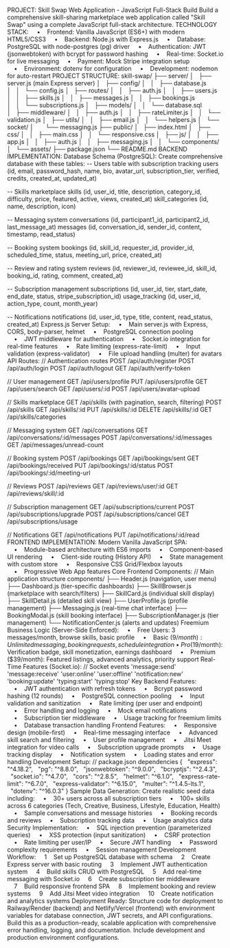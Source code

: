 PROJECT: Skill Swap Web Application - JavaScript Full-Stack Build
Build a comprehensive skill-sharing marketplace web application called "Skill Swap" using a complete JavaScript full-stack architecture.
TECHNOLOGY STACK:
    •    Frontend: Vanilla JavaScript (ES6+) with modern HTML5/CSS3
    •    Backend: Node.js with Express.js
    •    Database: PostgreSQL with node-postgres (pg) driver
    •    Authentication: JWT (jsonwebtoken) with bcrypt for password hashing
    •    Real-time: Socket.io for live messaging
    •    Payment: Mock Stripe integration setup
    •    Environment: dotenv for configuration
    •    Development: nodemon for auto-restart
PROJECT STRUCTURE:
skill-swap/
├── server/
│   ├── server.js (main Express server)
│   ├── config/
│   │   ├── database.js
│   │   └── config.js
│   ├── routes/
│   │   ├── auth.js
│   │   ├── users.js
│   │   ├── skills.js
│   │   ├── messages.js
│   │   ├── bookings.js
│   │   └── subscriptions.js
│   ├── models/
│   │   └── database.sql
│   ├── middleware/
│   │   ├── auth.js
│   │   ├── rateLimiter.js
│   │   └── validation.js
│   ├── utils/
│   │   ├── email.js
│   │   └── helpers.js
│   └── socket/
│       └── messaging.js
├── public/
│   ├── index.html
│   ├── css/
│   │   ├── main.css
│   │   └── responsive.css
│   ├── js/
│   │   ├── app.js
│   │   ├── auth.js
│   │   ├── messaging.js
│   │   └── components/
│   └── assets/
├── package.json
└── README.md
BACKEND IMPLEMENTATION:
Database Schema (PostgreSQL): Create comprehensive database with these tables:
-- Users table with subscription tracking
users (id, email, password_hash, name, bio, avatar_url, subscription_tier, verified, credits, created_at, updated_at)

-- Skills marketplace
skills (id, user_id, title, description, category_id, difficulty, price, featured, active, views, created_at)
skill_categories (id, name, description, icon)

-- Messaging system
conversations (id, participant1_id, participant2_id, last_message_at)
messages (id, conversation_id, sender_id, content, timestamp, read_status)

-- Booking system
bookings (id, skill_id, requester_id, provider_id, scheduled_time, status, meeting_url, price, created_at)

-- Review and rating system
reviews (id, reviewer_id, reviewee_id, skill_id, booking_id, rating, comment, created_at)

-- Subscription management
subscriptions (id, user_id, tier, start_date, end_date, status, stripe_subscription_id)
usage_tracking (id, user_id, action_type, count, month_year)

-- Notifications
notifications (id, user_id, type, title, content, read_status, created_at)
Express.js Server Setup:
    •    Main server.js with Express, CORS, body-parser, helmet
    •    PostgreSQL connection pooling
    •    JWT middleware for authentication
    •    Socket.io integration for real-time features
    •    Rate limiting (express-rate-limit)
    •    Input validation (express-validator)
    •    File upload handling (multer) for avatars
API Routes:
// Authentication routes
POST /api/auth/register
POST /api/auth/login
POST /api/auth/logout
GET /api/auth/verify-token

// User management
GET /api/users/profile
PUT /api/users/profile
GET /api/users/search
GET /api/users/:id
POST /api/users/avatar-upload

// Skills marketplace
GET /api/skills (with pagination, search, filtering)
POST /api/skills
GET /api/skills/:id
PUT /api/skills/:id
DELETE /api/skills/:id
GET /api/skills/categories

// Messaging system
GET /api/conversations
GET /api/conversations/:id/messages
POST /api/conversations/:id/messages
GET /api/messages/unread-count

// Booking system
POST /api/bookings
GET /api/bookings/sent
GET /api/bookings/received
PUT /api/bookings/:id/status
POST /api/bookings/:id/meeting-url

// Reviews
POST /api/reviews
GET /api/reviews/user/:id
GET /api/reviews/skill/:id

// Subscription management
GET /api/subscriptions/current
POST /api/subscriptions/upgrade
POST /api/subscriptions/cancel
GET /api/subscriptions/usage

// Notifications
GET /api/notifications
PUT /api/notifications/:id/read
FRONTEND IMPLEMENTATION:
Modern Vanilla JavaScript SPA:
    •    Module-based architecture with ES6 imports
    •    Component-based UI rendering
    •    Client-side routing (History API)
    •    State management with custom store
    •    Responsive CSS Grid/Flexbox layouts
    •    Progressive Web App features
Core Frontend Components:
// Main application structure
components/
├── Header.js (navigation, user menu)
├── Dashboard.js (tier-specific dashboards)
├── SkillBrowser.js (marketplace with search/filters)
├── SkillCard.js (individual skill display)
├── SkillDetail.js (detailed skill view)
├── UserProfile.js (profile management)
├── Messaging.js (real-time chat interface)
├── BookingModal.js (skill booking interface)
├── SubscriptionManager.js (tier management)
└── NotificationCenter.js (alerts and updates)
Freemium Business Logic (Server-Side Enforced):
    •    Free Users: 3 messages/month, browse skills, basic profile
    •    Basic ($9/month): Unlimited messaging, booking requests, schedule integration
    •    Pro ($19/month): Verification badge, skill monetization, earnings dashboard
    •    Premium ($39/month): Featured listings, advanced analytics, priority support
Real-Time Features (Socket.io):
// Socket events
'message:send'
'message:receive'
'user:online'
'user:offline'
'notification:new'
'booking:update'
'typing:start'
'typing:stop'
Key Backend Features:
    •    JWT authentication with refresh tokens
    •    Bcrypt password hashing (12 rounds)
    •    PostgreSQL connection pooling
    •    Input validation and sanitization
    •    Rate limiting (per user and endpoint)
    •    Error handling and logging
    •    Mock email notifications
    •    Subscription tier middleware
    •    Usage tracking for freemium limits
    •    Database transaction handling
Frontend Features:
    •    Responsive design (mobile-first)
    •    Real-time messaging interface
    •    Advanced skill search and filtering
    •    User profile management
    •    Jitsi Meet integration for video calls
    •    Subscription upgrade prompts
    •    Usage tracking display
    •    Notification system
    •    Loading states and error handling
Development Setup:
// package.json dependencies
{
  "express": "^4.18.2",
  "pg": "^8.8.0",
  "jsonwebtoken": "^9.0.0",
  "bcryptjs": "^2.4.3",
  "socket.io": "^4.7.0",
  "cors": "^2.8.5",
  "helmet": "^6.1.0",
  "express-rate-limit": "^6.7.0",
  "express-validator": "^6.15.0",
  "multer": "^1.4.5-lts.1",
  "dotenv": "^16.0.3"
}
Sample Data Generation: Create realistic seed data including:
    •    30+ users across all subscription tiers
    •    100+ skills across 6 categories (Tech, Creative, Business, Lifestyle, Education, Health)
    •    Sample conversations and message histories
    •    Booking records and reviews
    •    Subscription tracking data
    •    Usage analytics data
Security Implementation:
    •    SQL injection prevention (parameterized queries)
    •    XSS protection (input sanitization)
    •    CSRF protection
    •    Rate limiting per user/IP
    •    Secure JWT handling
    •    Password complexity requirements
    •    Session management
Development Workflow:
    1    Set up PostgreSQL database with schema
    2    Create Express server with basic routing
    3    Implement JWT authentication system
    4    Build skills CRUD with PostgreSQL
    5    Add real-time messaging with Socket.io
    6    Create subscription tier middleware
    7    Build responsive frontend SPA
    8    Implement booking and review systems
    9    Add Jitsi Meet video integration
    10    Create notification and analytics systems
Deployment Ready: Structure code for deployment to Railway/Render (backend) and Netlify/Vercel (frontend) with environment variables for database connection, JWT secrets, and API configurations.
Build this as a production-ready, scalable application with comprehensive error handling, logging, and documentation. Include development and production environment configurations.
